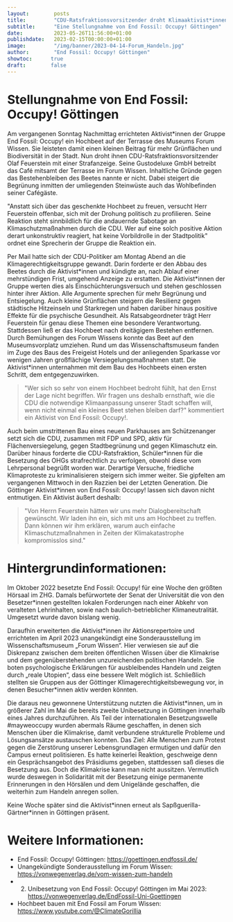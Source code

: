 ```yaml
---
layout:        posts
title:         "CDU-Ratsfraktionsvorsitzender droht Klimaaktivist*innen wegen Hochbeet"
subtitle:      "Eine Stellungnahme von End Fossil: Occupy! Göttingen"
date:          2023-05-26T11:56:00+01:00
publishdate:   2023-02-15T00:00:00+01:00
image:         "/img/banner/2023-04-14-Forum_Handeln.jpg"
author:        "End Fossil: Occupy! Göttingen"
showtoc:      true
draft:        false
---
```


# Stellungnahme von End Fossil: Occupy! Göttingen
Am vergangenen Sonntag Nachmittag errichteten Aktivist\*innen der Gruppe End Fossil: Occupy! ein Hochbeet auf der Terrasse des Museums Forum Wissen. Sie leisteten damit einen kleinen Beitrag für mehr Grünflächen und Biodiversität in der Stadt. Nun droht ihnen CDU-Ratsfraktionsvorsitzender Olaf Feuerstein mit einer Strafanzeige. Seine Gustodeluxe GmbH betreibt das Café mitsamt der Terrasse im Forum Wissen. Inhaltliche Gründe gegen das Bestehenbleiben des Beetes nannte er nicht. Dabei steigert die Begrünung inmitten der umliegenden Steinwüste auch das Wohlbefinden seiner Cafégäste.

"Anstatt sich über das geschenkte Hochbeet zu freuen, versucht Herr Feuerstein offenbar, sich mit der Drohung politisch zu profilieren. Seine Reaktion steht sinnbildlich für die andauernde Sabotage an Klimaschutzmaßnahmen durch die CDU. Wer auf eine solch positive Aktion derart unkonstruktiv reagiert, hat keine Vorbildrolle in der Stadtpolitik" ordnet eine Sprecherin der Gruppe die Reaktion ein.

Per Mail hatte sich der CDU-Politiker am Montag Abend an die Klimagerechtigkeitsgruppe gewandt. Darin forderte er den Abbau des Beetes durch die Aktivist\*innen und kündigte an, nach Ablauf einer mehrstündigen Frist, umgehend Anzeige zu erstatten. Die Aktivist\*innen der Gruppe werten dies als Einschüchterungsversuch und stehen geschlossen hinter ihrer Aktion. Alle Argumente sprechen für mehr Begrünung und Entsiegelung. Auch kleine Grünflächen steigern die Resilienz gegen städtische Hitzeinseln und Starkregen und haben darüber hinaus positive Effekte für die psychische Gesundheit. Als Ratsabgeordneter trägt Herr Feuerstein für genau diese Themen eine besondere Verantwortung. Stattdessen ließ er das Hochbeet nach dreitägigem Bestehen entfernen. Durch Bemühungen des Forum Wissens konnte das Beet auf den Museumsvorplatz umziehen. Rund um das Wissenschaftsmuseum fanden im Zuge des Baus des Freigeist Hotels und der anliegenden Sparkasse vor wenigen Jahren großflächige Versiegelungsmaßnahmen statt. Die Aktivist\*innen unternahmen mit dem Bau des Hochbeets einen ersten Schritt, dem entgegenzuwirken.

> "Wer sich so sehr von einem Hochbeet bedroht fühlt, hat den Ernst der Lage nicht begriffen. Wir fragen uns deshalb ernsthaft, wie die CDU die notwendige Klimaanpassung unserer Stadt schaffen will, wenn nicht einmal ein kleines Beet stehen bleiben darf?" kommentiert ein Aktivist von End Fossil: Occupy!.

Auch beim umstrittenen Bau eines neuen Parkhauses am Schützenanger setzt sich die CDU, zusammen mit FDP und SPD, aktiv für Flächenversiegelung, gegen Stadtbegrünung und gegen Klimaschutz ein. Darüber hinaus forderte die CDU-Ratsfraktion, Schüler\*innen für die Besetzung des OHGs strafrechtlich zu verfolgen, obwohl diese vom Lehrpersonal begrüßt worden war. Derartige Versuche, friedliche Klimaproteste zu kriminalisieren steigern sich immer weiter. Sie gipfelten am vergangenen Mittwoch in den Razzien bei der Letzten Generation. Die Göttinger Aktivist\*innen von End Fossil: Occupy! lassen sich davon nicht entmutigen. Ein Aktivist äußert deshalb: 

> "Von Herrn Feuerstein hätten wir uns mehr Dialogbereitschaft gewünscht. Wir laden ihn ein, sich mit uns am Hochbeet zu treffen. Dann können wir ihm erklären, warum auch einfache Klimaschutzmaßnahmen in Zeiten der Klimakatastrophe kompromisslos sind."


# Hintergrundinformationen:
Im Oktober 2022 besetzte End Fossil: Occupy! für eine Woche den größten Hörsaal im ZHG. Damals befürwortete der Senat der Universität die von den Besetzer\*innen gestellten lokalen Forderungen nach einer Abkehr von veralteten Lehrinhalten, sowie nach baulich-betrieblicher Klimaneutralität. Umgesetzt wurde davon bislang wenig.

Daraufhin erweiterten die Aktivist\*innen ihr Aktionsrepertoire und errichteten im April 2023 unangekündigt eine Sonderausstellung im Wissenschaftsmuseum „Forum Wissen“. Hier verwiesen sie auf die Diskrepanz zwischen dem breiten öffentlichen Wissen über die Klimakrise und dem gegenüberstehenden unzureichenden politischen Handeln. Sie boten psychologische Erklärungen für ausbleibendes Handeln und zeigten durch „reale Utopien“, dass eine bessere Welt möglich ist. Schließlich stellten sie Gruppen aus der Göttinger Klimagerechtigkeitsbewegung vor, in denen Besucher\*innen aktiv werden könnten.

Die daraus neu gewonnene Unterstützung nutzten die Aktivist\*innen, um in größerer Zahl im Mai die bereits zweite Unibesetzung in Göttingen innerhalb eines Jahres durchzuführen. Als Teil der internationalen Besetzungswelle #mayweoccupy wurden abermals Räume geschaffen, in denen sich Menschen über die Klimakrise, damit verbundene strukturelle Probleme und Lösungsansätze austauschen konnten. Das Ziel: Alle Menschen zum Protest gegen die Zerstörung unserer Lebensgrundlagen ermutigen und dafür den Campus erneut politisieren. Es hatte keinerlei Reaktion, geschweige denn ein Gesprächsangebot des Präsidiums gegeben, stattdessen saß dieses die Besetzung aus. Doch die Klimakrise kann man nicht aussitzen. Vermutlich wurde deswegen in Solidarität mit der Besetzung einige permanente Erinnerungen in den Hörsälen und dem Unigelände geschaffen, die weiterhin zum Handeln anregen sollen.

Keine Woche später sind die Aktivist\*innen erneut als Sapßguerilla-Gärtner\*innen in Göttingen präsent.


# Weitere Informationen:
- End Fossil: Occupy! Göttingen: https://goettingen.endfossil.de/
- Unangekündigte Sonderausstellung im Forum Wissen: https://vonwegenverlag.de/vom-wissen-zum-handeln
- 2. Unibesetzung von End Fossil: Occupy! Göttingen im Mai 2023: https://vonwegenverlag.de/EndFossil-Uni-Goettingen
- Hochbeet bauen mit End Fossil am Forum Wissen: https://www.youtube.com/@ClimateGorillia

